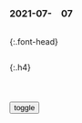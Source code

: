 ### 2021-07-　07

```note
```

{:.font-head}

```tip
```

{:.h4}

<table id="tb1" style="white-space: pre-wrap">
</table>
<button onclick="toggleb()">toggle</button>
<pre id="pr2" style="display: none">
<!-- 🍅<br>　<hr>🍑 -->

95后”女孩花10年积蓄入住毛坯房上热搜，女孩回应：房子能带来安全感，两年之内不打算装修
https://t.ynet.cn/baijia/31075357.html

励志！95后女孩花10年积蓄28万买毛坯房，坚信：男人是靠不住的
https://new.qq.com/omn/20210707/20210707A01P7Q00.html

霍金黑洞面积定理首次获观测证实
https://www.sohu.com/a/475969323_115479

穷g恶之花：海地总统身中12枪，他想“改g”却树敌百万
https://m.thepaper.cn/baijiahao_13530858

我们在总统身上发现了12个洞，
　总统办公室和卧室被洗劫一空，我们发现他仰面躺着，身穿蓝色裤子与白色衬衣，都沾满了血，他张着嘴，左眼炸裂，
　　我们看到子弹击中他的前额，每个乳头一个，臀部三个，腹部一个。

尽管莫里斯有自己的安保人员——隶属于海地gjj察的专门部队——但只有总统和他的妻子中弹。

在gj失能zd恶斗的状态下，造成shq力真空，有组织的黑帮开始填补这一空白。过去一年，黑帮已占领首都部分地区。它们实行恐怖t治，绑架、抢劫和与帮派暴力盛行，导致海地部分地区已经无法治理。

因为我想推动经济改g，所以得罪很多人的利益......我猜海地大概有100万人都想杀死我。”死前几周，莫里斯曾对国际媒体说，自己动了许多人的奶酪，太多人希望他死。

一直以来，莫里斯渴望更多q力，希望打破“长达数十年的z治危机”。修宪将允许莫里斯竞选下任总统，对jj控制q加深，并对在职期采取的行动给予法律豁免，以实现其大刀阔斧的改g。

然而海地这个拥有约1100万人口的gj，在绰号“医生爸爸”(Papa Doc)的弗朗索瓦·杜瓦利埃(François Duvalier)、及绰号“医生娃娃”(Baby Doc)的儿子让-克洛德(Jean-Claude)的二十多年d裁t治下，rm早已苦难深重，他们1986年垮台后，大家已不再信任z治强人。1987的《海地宪章》正是为防止强人d裁而设计。 

海地总理爆料：总统被刺杀前曾遭酷刑
https://baijiahao.baidu.com/s?id=1704998320563125909&wfr=spider&for=pc

在家中被枪杀的海地总统三年前曾访台湾，拿走1.5亿美元贷款
https://baijiahao.baidu.com/s?id=1704625688398831553&wfr=spider&for=pc

淡泊过k
　犯罪集团、黑恶势力报复？外g势力干预？

漫望雅0a　
　把海地治理的人人都去吃土的总统，死有余辜

楚鸾T　
　通过这篇报道文章里内容来推断，这事是谁干的估计已经清楚了～

雨点lin　
　美g佬，大g恐怖主义

草莓小草m
　蔡英w为何无人能斩其首？

一路平安18　
　迟早会到来！她这种“台d”分子，没有好下场！

海上马车夫03　
　谁让他去台湾，一去不回头。

勤奋的FWEFQW　
　俄罗s发言人说，zg有句话，不言而喻
2小时前

frank8866　
　恶人自有恶人磨………肯定是大坏蛋美g干的

燃！这就是zgg产d员的手
https://baijiahao.baidu.com/s?id=1704614280694958135&wfr=spider&for=pc

刘兆j：zg不在香g公开活动的承诺已不合时宜
https://www.guancha.cn/liuzhaojia/2021_07_07_597278_s.shtml

zgrm站起来了，zhmz任人宰割、饱受欺凌的时代一去不复返了
http://k.sina.com.cn/article_3937348351_meaaf2aff03300vfx9.html

忍你很久了！以色l新总理就任，内塔尼亚胡下台前炮轰美g总统
https://www.163.com/dy/article/GCHRITDC0550A6MF.html

那时候的犹太人一无所有，而现在以色l人有gj、有j队、什么都有了。

还有一句话我没说：你根本不懂相声”马志m的悲喜剧(组
http://roll.sohu.com/20121011/n384926999.shtml

一个时代有一个时代的z治。但只要有人、有动物，抢食的事儿总有—这鸡吃着食呢，那个过来把它鹐走了。你心疼被鹐的鸡，把那个给轰走。它照鹐别的鸡，反过来，这挨鹐的也去鹐别的。

犹太人中的“另类”，为何有些犹太人极度反对“以色lgj
https://new.qq.com/omn/20201217/20201217A01C0U00.html

极端正统派，又称哈雷迪犹太教，早在在十九世纪末、二十世纪初，正当鼓吹犹太复g的锡安主义正兴盛时，许多哈雷迪教徒却反对锡安主义。
　以色lg的建立是违反了这个教义的，属于人为干涉历史，而任何任何干涉历史进程的举动都是违背犹太律法的。

https://inews.gtimg.com/newsapp_bt/0/12919879437/1000

极端正统派游行，要求以色lg立刻解体

以色lzf给钱养着，
　这些人甚至反对服by，就连这以色lzf都宽容，

https://inews.gtimg.com/newsapp_bt/0/12919879438/1000

https://inews.gtimg.com/newsapp_bt/0/12919879439/1000

2006年9月7日伦敦特拉法加广场上反锡安主义的犹太人，牌子上书“犹太教和锡安主义完全相反”、“停止巴勒斯t人饥荒

吉翁公g
https://baike.baidu.com/item/吉翁公国

大厦将倾，元大都的崩溃
https://www.sohu.com/a/250658203_457251

大明h军横扫百万蒙鞑，血洗元大都
https://www.pinlue.com/article/2018/09/1504/327171996816.html

朱元璋真的曾血洗山东吗？很多人听祖辈说过去来自山西大槐树下
https://www.sohu.com/a/458412151_121068944

在山东m间有流传较广的一个传说：朱元璋做了皇帝后，派兵ts山东人。为了s光，反复三次才s光。原因竟是当年朱元璋在山东讨饭时，山东人不肯舍施，常使他饿肚子。

屠城 血洗 白骨堆砌出的蒙g帝g 其疯狂程度超乎你想象
https://baijiahao.baidu.com/s?id=1574489705840922&wfr=spider&for=pc

俄罗s军迷重演珍宝岛事件 扮j放j持红宝书痛打苏军
https://www.guancha.cn/society/2013_10_12_178046.shtml

左手打美帝，右手打苏修，用红脑壳撞碎敌人的乌龟壳
https://tieba.baidu.com/p/1863001652

陈延年：我们d是从困苦艰难的g命斗争中强大出来的
https://baijiahao.baidu.com/s?id=1599780208442865494&wfr=spider&for=pc

1927年7月4日晚，陈延年被gmd反动jj押赴刑场。刽子手喝令他跪下，他却高声回应：g命者光明磊落、视死如归，只有站着死，决不跪下！几个执刑士兵用b力将其按下，松手挥刀时，不意陈延年又一跃而起，这一刀未砍着颈项，刽子手也差点吓得摔倒。最后，他竟被凶手们按在地上以乱刀残忍地s害。

我们的d不是从天上掉下来的，也不是从地上生出来的，更不是从海外飞来的，而是在长期不断的g命斗争中，从困苦艰难的g命斗争中生长出来的，强大出来的。

俄罗s失事飞机上28人全部遇难 乘客起飞前“最后的自拍”令人心碎
https://new.qq.com/rain/a/20210706V0BG1700

非遗诗历丨已识乾坤大，犹怜草木青
https://xw.qq.com/cmsid/20190422A05BFG/20190422A05BFG00

一般很少读明清以下诗，感觉如同苏轼读孟郊，“所得不偿劳”。但这首的确是好。叶圣陶先生也曾称赞“表现之佳，音节之响，无愧古人”。尤其“已识乾坤大，犹怜草木青”两句，真是好。读罢有坐井之愧。

这世界上的很多关系剖析开来，它都是那样的俗不可耐
https://www.163.com/dy/article/GE6IB5TH05372GUE.html

德国表态：美国不收我们收
https://baijiahao.baidu.com/s?id=1704529032208109546&wfr=spider&for=pc

巨石刻有“zgg产d” 专家称疑为外星人所为
http://news.sina.com.cn/s/2003-12-23/19501413435s.shtml

孙悟空对女孩子有多温柔
https://weibo.com/5220839587/KnuHpC7pi

https://wx2.sinaimg.cn/mw690/005Hk6S7gy1gs7annakv8j615o3j34qp02.jpg
https://wx4.sinaimg.cn/mw690/005Hk6S7gy1gs7ano3etaj60xc32s1kk02.jpg
https://wx3.sinaimg.cn/mw690/005Hk6S7gy1gs7anrcuiej615o2ks7w302.jpg

我一直觉得孙悟空能作为gm度断层的top，
美强惨的加持是一方面，但强者怜弱才是永
恒的苏点！真正的惩恶扬善心如佛
之前总能看到有人说什么只认花果齐天圣，
不识灵山斗战佛，好像猴子成了佛就是带上
枷锁，没有以前又傲又狂闹天宫的气势了。
但我觉得，取经一路也是对孙悟空的历练。
能学会收敛冲动，反而也是一种成长。
已识乾坤大，犹怜草木青。这种感觉不知道
有没有人能理解。
说了这么多，什么齐天圣斗战佛，小孩子才
做选择，成年人当然是都要

你们兔z：可以看看西游记原著描写的猴哥，虎皮裙自己缝的，悟性比唐僧还高，“只要你见性志诚，念念回首处，即是灵山”，这话是猴哥说出来点拨唐僧的，

https://wx4.sinaimg.cn/mw690/005Hk6S7gy1gs7ant0udtj60v9130n5t02.jpg
https://wx2.sinaimg.cn/mw1024/005Hk6S7gy1gs7annakv8j615o3j34qp02.jpg
https://wx4.sinaimg.cn/large/005Hk6S7gy1gs7ano3etaj60xc32s1kk02.jpg

坐拥灭世之力，不失惜花之心
https://new.qq.com/omn/20210326/20210326A05GPW00.html

https://inews.gtimg.com/newsapp_bt/0/13337007132/1000
老将不死，薪火相传`awm绝地求生`

未知全貌，不予置评`魔道祖师`

<!-- 🍅<br>　<hr>🍑 -->
</pre>

<script src="https://cdn.jsdelivr.net/npm/jquery@3.5.1/dist/jquery.min.js"></script>

<link rel="stylesheet" href="https://cdn.jsdelivr.net/gh/fancyapps/fancybox@3.5.7/dist/jquery.fancybox.min.css" />
<script src="https://cdn.jsdelivr.net/gh/fancyapps/fancybox@3.5.7/dist/jquery.fancybox.min.js"></script>

<script type="text/javascript">

setTimeout(function(){
  tb1.innerHTML = parseURL(pr2.innerHTML);
},0);

var __urlRegex = /(\b(https?|ftp|file):\/\/[-A-Z0-9+&@#\/%?=~_|!:,.;]*[-A-Z0-9+&@#\/%=~_|])/ig;
var __imgRegex = /\.(?:jpe?g|gif|png)$/i;

function parseURL($string){

    var exp = __urlRegex;
    return $string.replace(exp,function(match){
            __imgRegex.lastIndex=0;
            if(__imgRegex.test(match)){
                return '<a data-fancybox="gallery" href="' + match.replace("/p=700", "")
                 + '"><img src="' + match.replace("/p=700", "")+'" width="64"></a>';
            }
            else{
                return '<a href="' + match + '" target="_blank">' + match + '</a>';
            }
        }
    );
}

function toggleb() {
  var x = document.getElementById("pr2");
  if (x.style.display === "none") {
    x.style.display = "";
  } else {
    x.style.display = "none";
  }
}

</script>
